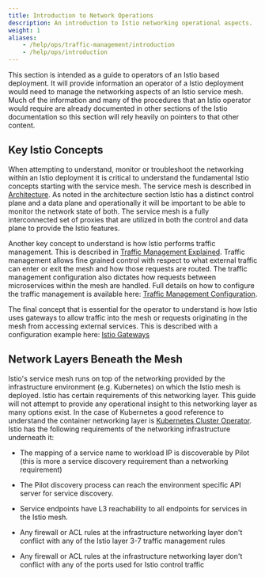 ```yaml
---
title: Introduction to Network Operations
description: An introduction to Istio networking operational aspects.
weight: 1
aliases:
    - /help/ops/traffic-management/introduction
    - /help/ops/introduction
---
```

This section is intended as a guide to operators of an Istio based
deployment.  It will provide information an operator of a Istio deployment
would need to manage the networking aspects of an Istio service mesh.  Much
of the information and many of the procedures that an Istio operator
would require are already documented in other sections of the Istio
documentation so this section will rely heavily on pointers to that
other content.

## Key Istio Concepts

When attempting to understand, monitor or troubleshoot the networking within
an Istio deployment it is critical to understand the fundamental Istio
concepts starting with the service mesh.  The service mesh is described
in [Architecture](/docs/concepts/what-is-istio/#architecture).  As noted
in the architecture section Istio has a distinct control plane and a data
plane and operationally it will be important to be able to monitor the
network state of both.  The service mesh is a fully interconnected set of
proxies that are utilized in both the control and data plane to provide
the Istio features.

Another key concept to understand is how Istio performs traffic management.
This is described in [Traffic Management Explained](/docs/concepts/traffic-management).
Traffic management allows fine grained control with respect to what external
traffic can enter or exit the mesh and how those requests are routed.  The
traffic management configuration also dictates how requests between
microservices within the mesh are handled.  Full details on how to
configure the traffic management is available
here: [Traffic Management Configuration](/docs/tasks/traffic-management).

The final concept that is essential for the operator to understand is how
Istio uses gateways to allow traffic into the mesh or requests originating
in the mesh from accessing external services. This is described with a
configuration example here:
[Istio Gateways](/docs/concepts/traffic-management/#gateways)

## Network Layers Beneath the Mesh

Istio's service mesh runs on top of the networking provided by the
infrastructure environment (e.g. Kubernetes) on which the Istio mesh
is deployed.  Istio has certain requirements of this networking layer.
This guide will not attempt to provide any operational insight to this
networking layer as many options exist.  In the case of Kubernetes a
good reference to understand the container networking layer is
[Kubernetes Cluster Operator](https://kubernetes.io/docs/user-journeys/users/cluster-operator/foundational/).
Istio has the following requirements of the networking infrastructure
underneath it:

* The mapping of a service name to workload IP is discoverable by Pilot (this is more a service discovery requirement than a networking requirement)

* The Pilot discovery process can reach the environment specific API server for service discovery.

* Service endpoints have L3 reachability to all endpoints for services in the Istio mesh.

* Any firewall or ACL rules at the infrastructure networking layer don't conflict with any of the Istio layer 3-7 traffic management rules

* Any firewall or ACL rules at the infrastructure networking layer don't conflict with any of the ports used for Istio control traffic
